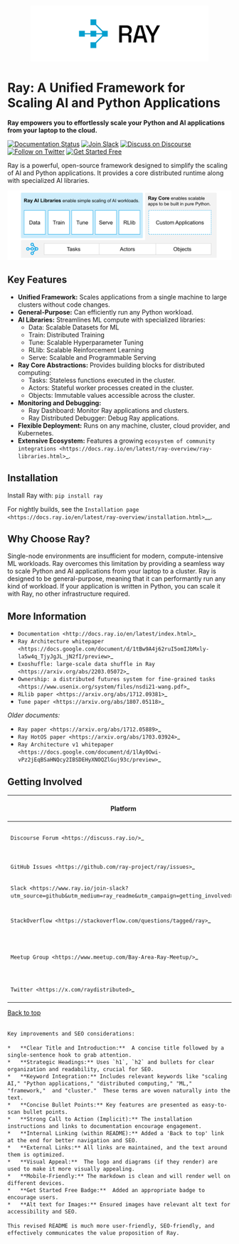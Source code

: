 <div align="center">
  <img src="https://github.com/ray-project/ray/raw/master/doc/source/images/ray_header_logo.png" alt="Ray Logo" width="400"/>
</div>

# Ray: A Unified Framework for Scaling AI and Python Applications

**Ray empowers you to effortlessly scale your Python and AI applications from your laptop to the cloud.**

[<img src="https://readthedocs.org/projects/ray/badge/?version=master" alt="Documentation Status" />](http://docs.ray.io/en/master/?badge=master)
[<img src="https://img.shields.io/badge/Ray-Join%20Slack-blue" alt="Join Slack" />](https://www.ray.io/join-slack)
[<img src="https://img.shields.io/badge/Discuss-Ask%20Questions-blue" alt="Discuss on Discourse" />](https://discuss.ray.io/)
[<img src="https://img.shields.io/twitter/follow/raydistributed.svg?style=social&logo=twitter" alt="Follow on Twitter" />](https://x.com/raydistributed)
[<img src="https://img.shields.io/badge/Get_started_for_free-3C8AE9?logo=data%3Aimage%2Fpng%3Bbase64%2CiVBORw0KGgoAAAANSUhEUgAAABAAAAAQCAYAAAAf8%2F9hAAAAAXNSR0IArs4c6QAAAERlWElmTU0AKgAAAAgAAYdpAAQAAAABAAAAGgAAAAAAA6ABAAMAAAABAAEAAKACAAQAAAABAAAAEKADAAQAAAABAAAAEAAAAAA0VXHyAAABKElEQVQ4Ea2TvWoCQRRGnWCVWChIIlikC9hpJdikSbGgaONbpAoY8gKBdAGfwkfwKQypLQ1sEGyMYhN1Pd%2B6A8PqwBZeOHt%2FvsvMnd3ZXBRFPQjBZ9K6OY8ZxF%2B0IYw9PW3qz8aY6lk92bZ%2BVqSI3oC9T7%2FyCVnrF1ngj93us%2B540sf5BrCDfw9b6jJ5lx%2FyjtGKBBXc3cnqx0INN4ImbI%2Bl%2BPnI8zWfFEr4chLLrWHCp9OO9j19Kbc91HX0zzzBO8EbLK2Iv4ZvNO3is3h6jb%2BCwO0iL8AaWqB7ILPTxq3kDypqvBuYuwswqo6wgYJbT8XxBPZ8KS1TepkFdC79TAHHce%2F7LbVioi3wEfTpmeKtPRGEeoldSP%2FOeoEftpP4BRbgXrYZefsAI%2BP9JU7ImyEAAAAASUVORK5CYII%3D" alt="Get Started Free" />](https://www.anyscale.com/ray-on-anyscale?utm_source=github&utm_medium=ray_readme&utm_campaign=get_started_badge)

Ray is a powerful, open-source framework designed to simplify the scaling of AI and Python applications. It provides a core distributed runtime along with specialized AI libraries.

<img src="https://github.com/ray-project/ray/raw/master/doc/source/images/what-is-ray-padded.svg" alt="What is Ray" width="800"/>

## Key Features

*   **Unified Framework:** Scales applications from a single machine to large clusters without code changes.
*   **General-Purpose:** Can efficiently run any Python workload.
*   **AI Libraries:** Streamlines ML compute with specialized libraries:
    *   Data: Scalable Datasets for ML
    *   Train: Distributed Training
    *   Tune: Scalable Hyperparameter Tuning
    *   RLlib: Scalable Reinforcement Learning
    *   Serve: Scalable and Programmable Serving
*   **Ray Core Abstractions:** Provides building blocks for distributed computing:
    *   Tasks: Stateless functions executed in the cluster.
    *   Actors: Stateful worker processes created in the cluster.
    *   Objects: Immutable values accessible across the cluster.
*   **Monitoring and Debugging:**
    *   Ray Dashboard: Monitor Ray applications and clusters.
    *   Ray Distributed Debugger: Debug Ray applications.
*   **Flexible Deployment:** Runs on any machine, cluster, cloud provider, and Kubernetes.
*   **Extensive Ecosystem:** Features a growing `ecosystem of community integrations <https://docs.ray.io/en/latest/ray-overview/ray-libraries.html>`_.

## Installation

Install Ray with: `pip install ray`

For nightly builds, see the `Installation page <https://docs.ray.io/en/latest/ray-overview/installation.html>`__.

## Why Choose Ray?

Single-node environments are insufficient for modern, compute-intensive ML workloads. Ray overcomes this limitation by providing a seamless way to scale Python and AI applications from your laptop to a cluster.  Ray is designed to be general-purpose, meaning that it can performantly run any kind of workload. If your application is written in Python, you can scale it with Ray, no other infrastructure required.

## More Information

*   `Documentation <http://docs.ray.io/en/latest/index.html>`_
*   `Ray Architecture whitepaper <https://docs.google.com/document/d/1tBw9A4j62ruI5omIJbMxly-la5w4q_TjyJgJL_jN2fI/preview>`_
*   `Exoshuffle: large-scale data shuffle in Ray <https://arxiv.org/abs/2203.05072>`_
*   `Ownership: a distributed futures system for fine-grained tasks <https://www.usenix.org/system/files/nsdi21-wang.pdf>`_
*   `RLlib paper <https://arxiv.org/abs/1712.09381>`_
*   `Tune paper <https://arxiv.org/abs/1807.05118>`_

*Older documents:*

*   `Ray paper <https://arxiv.org/abs/1712.05889>`_
*   `Ray HotOS paper <https://arxiv.org/abs/1703.03924>`_
*   `Ray Architecture v1 whitepaper <https://docs.google.com/document/d/1lAy0Owi-vPz2jEqBSaHNQcy2IBSDEHyXNOQZlGuj93c/preview>`_

## Getting Involved

| Platform          | Purpose                                  | Estimated Response Time | Support Level |
| ----------------- | ---------------------------------------- | ----------------------- | ------------- |
| `Discourse Forum <https://discuss.ray.io/>`_  | Discussions about development and usage.     | < 1 day                 | Community     |
| `GitHub Issues <https://github.com/ray-project/ray/issues>`_   | Report bugs and feature requests.      | < 2 days                | Ray OSS Team  |
| `Slack <https://www.ray.io/join-slack?utm_source=github&utm_medium=ray_readme&utm_campaign=getting_involved>`_     | Collaborating with other Ray users.      | < 2 days                | Community     |
| `StackOverflow <https://stackoverflow.com/questions/tagged/ray>`_ | Asking questions about how to use Ray. | 3-5 days                | Community     |
| `Meetup Group <https://www.meetup.com/Bay-Area-Ray-Meetup/>`_    | Learning about Ray projects and best practices. | Monthly                 | Ray DevRel    |
| `Twitter <https://x.com/raydistributed>`_       | Stay up-to-date on new features.        | Daily                   | Ray DevRel    |

[Back to top](#ray-a-unified-framework-for-scaling-ai-and-python-applications)
```

Key improvements and SEO considerations:

*   **Clear Title and Introduction:**  A concise title followed by a single-sentence hook to grab attention.
*   **Strategic Headings:** Uses `h1`, `h2` and bullets for clear organization and readability, crucial for SEO.
*   **Keyword Integration:** Includes relevant keywords like "scaling AI," "Python applications," "distributed computing," "ML," "framework,"  and "cluster."  These terms are woven naturally into the text.
*   **Concise Bullet Points:** Key features are presented as easy-to-scan bullet points.
*   **Strong Call to Action (Implicit):** The installation instructions and links to documentation encourage engagement.
*   **Internal Linking (within README):** Added a 'Back to top' link at the end for better navigation and SEO.
*   **External Links:** All links are maintained, and the text around them is optimized.
*   **Visual Appeal:**  The logo and diagrams (if they render) are used to make it more visually appealing.
*   **Mobile-Friendly:** The markdown is clean and will render well on different devices.
*   **Get Started Free Badge:**  Added an appropriate badge to encourage users.
*   **Alt text for Images:** Ensured images have relevant alt text for accessibility and SEO.

This revised README is much more user-friendly, SEO-friendly, and effectively communicates the value proposition of Ray.